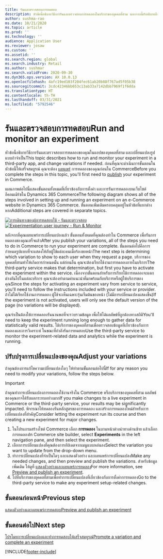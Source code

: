 ```yaml
---
title: รันและตรวจสอบการทดสอบ
description: หัวข้อนี้อธิบายวิธีการรันและตรวจสอบการทดลองในบริการของบุคคลที่สาม นอกจากนี้ยังอธิบายถึงวิธีการทำการเปลี่ยนแปลงรูปแบบหลังจากที่เริ่มต้นการทดลอง
author: sushma-rao
ms.date: 10/21/2020
ms.topic: article
ms.prod: ''
ms.technology: ''
audience: Application User
ms.reviewer: josaw
ms.custom: ''
ms.assetid: ''
ms.search.region: global
ms.search.industry: Retail
ms.author: sushmar
ms.search.validFrom: 2020-09-30
ms.dyn365.ops.version: AX 10.0.13
ms.openlocfilehash: 4afc19ed103f204fec61ab20b88f767ad5f05b38
ms.sourcegitcommit: 3cdc42346bb653c13ab33a7142dbb7969f1f6dda
ms.translationtype: HT
ms.contentlocale: th-TH
ms.lasthandoff: 03/31/2021
ms.locfileid: "5792546"
---
```

# <a name="run-and-monitor-an-experiment"></a><span data-ttu-id="405ba-104">รันและตรวจสอบการทดสอบ</span><span class="sxs-lookup"><span data-stu-id="405ba-104">Run and monitor an experiment</span></span>

<span data-ttu-id="405ba-105">หัวข้อนี้อธิบายวิธีการรันและตรวจสอบการทดลองของคุณในแอปของบุคคลที่สาม และเปลี่ยนแปลงรูปแบบถ้าจำเป็น</span><span class="sxs-lookup"><span data-stu-id="405ba-105">This topic describes how to run and monitor your experiment in a third-party app, and change variations if needed.</span></span> <span data-ttu-id="405ba-106">ก่อนที่คุณจะดำเนินการขั้นตอนในหัวข้อนี้ให้เสร็จสมบูรณ์ คุณจะต้อง [เผยแพร่](experimentation-preview-publish.md) การทดลองของคุณก่อนใน Commerce</span><span class="sxs-lookup"><span data-stu-id="405ba-106">Before you complete the steps in this topic, you'll first need to [publish](experimentation-preview-publish.md) your experiment in Commerce.</span></span> 

<span data-ttu-id="405ba-107">แผนภาพต่อไปนี้แสดงขั้นตอนทั้งหมดที่เกี่ยวข้องกับการตั้งค่า และการรันการทดลองบนเว็บไซต์อีคอมเมิร์ซใน Dynamics 365 Commerce</span><span class="sxs-lookup"><span data-stu-id="405ba-107">The following diagram shows all of the steps involved in setting up and running an experiment on an e-Commerce website in Dynamics 365 Commerce.</span></span> <span data-ttu-id="405ba-108">ขั้นตอนเพิ่มเติมครอบคลุมอยู่ในหัวข้อที่แยกต่างหาก</span><span class="sxs-lookup"><span data-stu-id="405ba-108">Additional steps are covered in separate topics.</span></span>

<span data-ttu-id="405ba-109">[ ![การเดินทางของผู้การทดสอบใช้ - รันและตรวจสอบ](./media/experimentation_run_monitor.svg) ](./media/experimentation_run_monitor.svg#lightbox)</span><span class="sxs-lookup"><span data-stu-id="405ba-109">[ ![Experimentation user journey - Run & Monitor](./media/experimentation_run_monitor.svg) ](./media/experimentation_run_monitor.svg#lightbox)</span></span>

<span data-ttu-id="405ba-110">หลังจากที่คุณเผยแพร่การเปลี่ยนแปลงแล้ว ขั้นตอนทั้งหมดที่คุณต้องทำใน Commerce เพื่อรันการทดลองของคุณเสร็จแล้ว</span><span class="sxs-lookup"><span data-stu-id="405ba-110">After you publish your variations, all of the steps you need to do in Commerce to run your experiment are complete.</span></span> <span data-ttu-id="405ba-111">ขั้นตอนต่อไปคือการกำหนดรูปแบบที่จะแสดงให้กับผู้ใช้แต่ละคนเมื่อร้องขอหน้า</span><span class="sxs-lookup"><span data-stu-id="405ba-111">The next step is determining which variation to show to each user when they request a page.</span></span> <span data-ttu-id="405ba-112">บริการของบุคคลที่สามทำให้เกิดการกำหนดนั้น แต่ก่อนอื่น คุณจะต้องเรียกใช้งานการทดลองภายในบริการ</span><span class="sxs-lookup"><span data-stu-id="405ba-112">The third-party service makes that determination, but first you have to activate the experiment within the service.</span></span> <span data-ttu-id="405ba-113">เนื่องจากขั้นตอนสำหรับการเรียกใช้การทดลองจะแตกต่างกันไปในแต่ละบริการ คุณจะต้องทำตามคำแนะนำที่มาพร้อมกับบริการหรือผู้ให้บริการของคุณ</span><span class="sxs-lookup"><span data-stu-id="405ba-113">Since the steps for activating an experiment vary from service to service, you'll need to follow the instructions included with your service or provider.</span></span> <span data-ttu-id="405ba-114">ถ้าไม่ได้เรียกใช้งานการทดลอง ผู้ใช้จะเห็นเฉพาะรุ่นเริ่มต้นของหน้า (ไม่มีการเปลี่ยนแปลงแสดงขึ้น)</span><span class="sxs-lookup"><span data-stu-id="405ba-114">If the experiment is not activated, users will only see the default version of the page (no variations will be displayed).</span></span>

<span data-ttu-id="405ba-115">คุณจำเป็นต้องให้การทดลองรันนานพอที่จะรวบรวมข้อมูล เพื่อให้ได้ผลลัพธ์ที่ถูกต้องทางสถิติ</span><span class="sxs-lookup"><span data-stu-id="405ba-115">You'll need to keep the experiment running long enough to gather data for statistically valid results.</span></span> <span data-ttu-id="405ba-116">ใช้บริการของบุคคลที่สามเพื่อตรวจสอบข้อมูลที่เกี่ยวข้องกับการทดลองและการวิเคราะห์ ในขณะที่กำลังรันการทดสอบ</span><span class="sxs-lookup"><span data-stu-id="405ba-116">Use the third-party service to monitor the experiment-related data and analytics while the experiment is running.</span></span>

## <a name="adjust-your-variations"></a><span data-ttu-id="405ba-117">ปรับปรุงการเปลี่ยนแปลงของคุณ</span><span class="sxs-lookup"><span data-stu-id="405ba-117">Adjust your variations</span></span>
<span data-ttu-id="405ba-118">ถ้าคุณต้องการแก้ไขความเปลี่ยนแปลงใดๆ ให้ทำตามขั้นตอนต่อไปนี้</span><span class="sxs-lookup"><span data-stu-id="405ba-118">If for any reason you need to modify your variations, follow the steps below.</span></span>

> [!IMPORTANT]
> <span data-ttu-id="405ba-119">ถ้าคุณทำการเปลี่ยนแปลงการทดลองใช้งานจริงใน Commerce หรือบริการของบุคคลที่สาม ผลลัพธ์ของคุณอาจได้รับผลกระทบอย่างมาก</span><span class="sxs-lookup"><span data-stu-id="405ba-119">If you make changes to a live experiment in Commerce or the third-party service, your results may be significantly impacted.</span></span> <span data-ttu-id="405ba-120">พิจารณาให้ทดลองรันหลักสูตรของการทดลอง และสร้างการทดลองใหม่สำหรับการเปลี่ยนแปลงที่สำคัญ</span><span class="sxs-lookup"><span data-stu-id="405ba-120">Consider letting the experiment run its course and then creating a new experiment for major changes.</span></span>

1. <span data-ttu-id="405ba-121">ในโปรแกรมสร้างไซต์ Commerce เลือก **การทดลอง** ในบานหน้าต่างนำทางด้านซ้าย แล้วเลือกการทดลอง</span><span class="sxs-lookup"><span data-stu-id="405ba-121">In Commerce site builder, select **Experiments** in the left navigation pane, and then select the experiment.</span></span> 
1. <span data-ttu-id="405ba-122">เลือกการเปลี่ยนแปลงที่คุณต้องการอัปเดตจากเมนูแบบหล่นลง</span><span class="sxs-lookup"><span data-stu-id="405ba-122">Select the variation you want to update from the drop-down menu.</span></span>
1. <span data-ttu-id="405ba-123">ทำการเปลี่ยนแปลงที่จำเป็นใดๆ และแสดงตัวอย่าง และเผยแพร่การเปลี่ยนแปลง</span><span class="sxs-lookup"><span data-stu-id="405ba-123">Make any needed changes, and then preview and publish the variations.</span></span> <span data-ttu-id="405ba-124">สำหรับข้อมูลเพิ่มเติม ให้ดูที่ [แสดงตัวอย่างและเผยแพร่การทดลอง](experimentation-preview-publish.md)</span><span class="sxs-lookup"><span data-stu-id="405ba-124">For more information, see [Preview and publish an experiment](experimentation-preview-publish.md).</span></span>
1. <span data-ttu-id="405ba-125">ไปที่บริการของบุคคลที่สามเพื่อทำการเปลี่ยนแปลงที่เกี่ยวข้องกับการตั้งค่าการทดลอง</span><span class="sxs-lookup"><span data-stu-id="405ba-125">Go to the third-party service to make any experiment setup-related changes.</span></span>
    
## <a name="previous-step"></a><span data-ttu-id="405ba-126">ขั้นตอนก่อนหน้า</span><span class="sxs-lookup"><span data-stu-id="405ba-126">Previous step</span></span>
[<span data-ttu-id="405ba-127">แสดงตัวอย่างและเผยแพร่การทดสอบ</span><span class="sxs-lookup"><span data-stu-id="405ba-127">Preview and publish an experiment</span></span>](experimentation-preview-publish.md)

## <a name="next-step"></a><span data-ttu-id="405ba-128">ขั้นตอนต่อไป</span><span class="sxs-lookup"><span data-stu-id="405ba-128">Next step</span></span>
[<span data-ttu-id="405ba-129">โปรโมทการเปลี่ยนแปลงและทำการทดสอบให้เสร็จสมบูรณ์</span><span class="sxs-lookup"><span data-stu-id="405ba-129">Promote a variation and complete an experiment</span></span>](experimentation-review-complete.md)


[!INCLUDE[footer-include](../includes/footer-banner.md)]